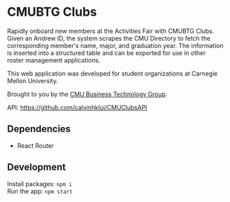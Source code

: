 # CMUBTG Clubs
Rapidly onboard new members at the Activities Fair with CMUBTG Clubs. Given an Andrew ID, the system scrapes the CMU Directory to fetch the corresponding member's name, major, and graduation year. The information is inserted into a structured table and can be exported for use in other roster management applications.

This web application was developed for student organizations at Carnegie Mellon University.

Brought to you by the [CMU Business Technology Group](https://cmubtg.com).

API: https://github.com/calvinhklui/CMUClubsAPI

## Dependencies
* React Router

## Development
Install packages: `npm i`  
Run the app: `npm start`
